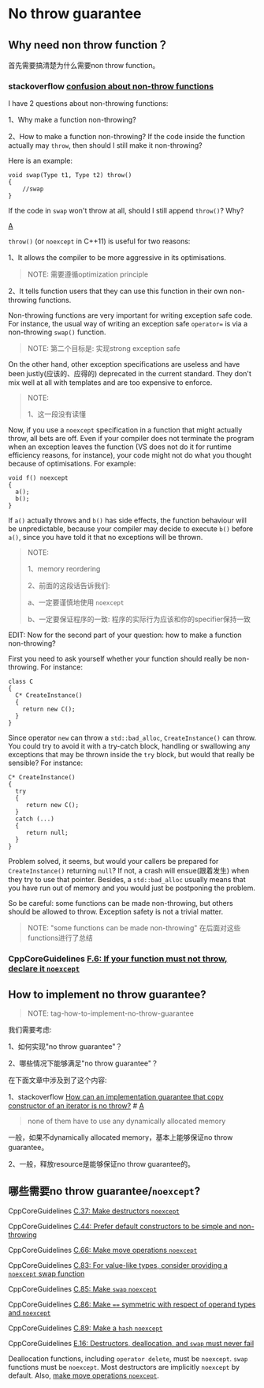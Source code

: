 # No throw guarantee

## Why need non throw function？

首先需要搞清楚为什么需要non throw function。

### stackoverflow [confusion about non-throw functions](https://stackoverflow.com/questions/11841963/confusion-about-non-throw-functions)

I have 2 questions about non-throwing functions:

1、Why make a function non-throwing?

2、How to make a function non-throwing? If the code inside the function actually may `throw`, then should I still make it non-throwing?

Here is an example:

```
void swap(Type t1, Type t2) throw()
{
    //swap
}
```

If the code in `swap` won't throw at all, should I still append `throw()`? Why?

[A](https://stackoverflow.com/a/11842328)

`throw()` (or `noexcept` in C++11) is useful for two reasons:

1、It allows the compiler to be more aggressive in its optimisations.

> NOTE: 需要遵循optimization principle

2、It tells function users that they can use this function in their own non-throwing functions.

Non-throwing functions are very important for writing exception safe code. For instance, the usual way of writing an exception safe `operator=` is via a non-throwing `swap()` function.

> NOTE: 第二个目标是: 实现strong exception safe

On the other hand, other exception specifications are useless and have been justly(应该的、应得的) deprecated in the current standard. They don't mix well at all with templates and are too expensive to enforce.

> NOTE:
>
> 1、这一段没有读懂

Now, if you use a `noexcept` specification in a function that might actually throw, all bets are off. Even if your compiler does not terminate the program when an exception leaves the function (VS does not do it for runtime efficiency reasons, for instance), your code might not do what you thought because of optimisations. For example:

```
void f() noexcept
{
  a();
  b();
}
```

If `a()` actually throws and `b()` has side effects, the function behaviour will be unpredictable, because your compiler may decide to execute `b()` before `a()`, since you have told it that no exceptions will be thrown.

> NOTE:
>
> 1、memory reordering
>
> 2、前面的这段话告诉我们:
>
> a、一定要谨慎地使用 `noexcept`
>
> b、一定要保证程序的一致: 程序的实际行为应该和你的specifier保持一致

EDIT: Now for the second part of your question: how to make a function non-throwing?

First you need to ask yourself whether your function should really be non-throwing. For instance:

```
class C
{
  C* CreateInstance()
  {
    return new C();
  }
}
```

Since operator `new` can throw a `std::bad_alloc`, `CreateInstance()` can throw. You could try to avoid it with a try-catch block, handling or swallowing any exceptions that may be thrown inside the `try` block, but would that really be sensible? For instance:

```
C* CreateInstance()
{
  try
  {
     return new C();
  }
  catch (...)
  {
     return null;
  }
}
```

Problem solved, it seems, but would your callers be prepared for `CreateInstance()` returning `null`? If not, a crash will ensue(跟着发生) when they try to use that pointer. Besides, a `std::bad_alloc` usually means that you have run out of memory and you would just be postponing the problem.

So be careful: some functions can be made non-throwing, but others should be allowed to throw. Exception safety is not a trivial matter.

> NOTE: "some functions can be made non-throwing" 在后面对这些functions进行了总结

### CppCoreGuidelines [F.6: If your function must not throw, declare it `noexcept`](https://github.com/isocpp/CppCoreGuidelines/blob/master/CppCoreGuidelines.md#f6-if-your-function-must-not-throw-declare-it-noexcept)

## How to implement no throw guarantee?

> NOTE: tag-how-to-implement-no-throw-guarantee

我们需要考虑:

1、如何实现"no throw guarantee"？

2、哪些情况下能够满足"no throw guarantee"？

在下面文章中涉及到了这个内容:

1、stackoverflow [How can an implementation guarantee that copy constructor of an iterator is no throw?](https://stackoverflow.com/questions/13428851/how-can-an-implementation-guarantee-that-copy-constructor-of-an-iterator-is-no-t) # [A](https://stackoverflow.com/a/13430036)

> none of them have to use any dynamically allocated memory

一般，如果不dynamically allocated memory，基本上能够保证no throw guarantee。

2、一般，释放resource是能够保证no throw guarantee的。





## 哪些需要no throw guarantee/`noexcept`?

CppCoreGuidelines [C.37: Make destructors `noexcept`](https://github.com/isocpp/CppCoreGuidelines/blob/master/CppCoreGuidelines.md#Rc-dtor-noexcept)

CppCoreGuidelines [C.44: Prefer default constructors to be simple and non-throwing](https://github.com/isocpp/CppCoreGuidelines/blob/master/CppCoreGuidelines.md#c44-prefer-default-constructors-to-be-simple-and-non-throwing)

CppCoreGuidelines [C.66: Make move operations `noexcept`](https://github.com/isocpp/CppCoreGuidelines/blob/master/CppCoreGuidelines.md#Rc-move-noexcept)

CppCoreGuidelines [C.83: For value-like types, consider providing a `noexcept` swap function](https://github.com/isocpp/CppCoreGuidelines/blob/master/CppCoreGuidelines.md#Rc-swap)

CppCoreGuidelines [C.85: Make `swap` `noexcept`](https://github.com/isocpp/CppCoreGuidelines/blob/master/CppCoreGuidelines.md#Rc-swap-noexcept)

CppCoreGuidelines [C.86: Make `==` symmetric with respect of operand types and `noexcept`](https://github.com/isocpp/CppCoreGuidelines/blob/master/CppCoreGuidelines.md#Rc-eq)

CppCoreGuidelines [C.89: Make a `hash` `noexcept`](https://github.com/isocpp/CppCoreGuidelines/blob/master/CppCoreGuidelines.md#Rc-hash)



CppCoreGuidelines [E.16: Destructors, deallocation, and `swap` must never fail](https://github.com/isocpp/CppCoreGuidelines/blob/master/CppCoreGuidelines.md#e16-destructors-deallocation-and-swap-must-never-fail)

Deallocation functions, including `operator delete`, must be `noexcept`. `swap` functions must be `noexcept`. Most destructors are implicitly `noexcept` by default. Also, [make move operations `noexcept`](https://github.com/isocpp/CppCoreGuidelines/blob/master/CppCoreGuidelines.md#Rc-move-noexcept).
